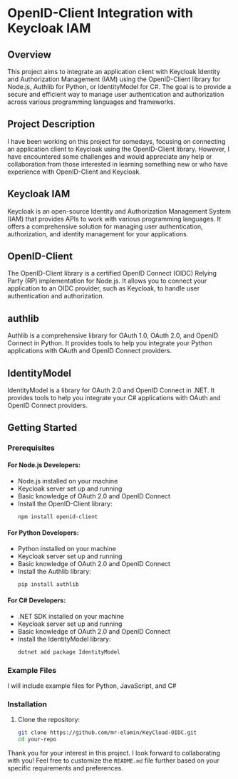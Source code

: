 # OpenID-Client Integration with Keycloak IAM

## Overview

This project aims to integrate an application client with Keycloak Identity and Authorization Management (IAM) using the OpenID-Client library for Node.js, Authlib for Python, or IdentityModel for C#. The goal is to provide a secure and efficient way to manage user authentication and authorization across various programming languages and frameworks.

## Project Description

I have been working on this project for somedays, focusing on connecting an application client to Keycloak using the OpenID-Client library. However, I have encountered some challenges and would appreciate any help or collaboration from those interested in learning something new or who have experience with OpenID-Client and Keycloak.

## Keycloak IAM

Keycloak is an open-source Identity and Authorization Management System (IAM) that provides APIs to work with various programming languages. It offers a comprehensive solution for managing user authentication, authorization, and identity management for your applications.

## OpenID-Client

The OpenID-Client library is a certified OpenID Connect (OIDC) Relying Party (RP) implementation for Node.js. It allows you to connect your application to an OIDC provider, such as Keycloak, to handle user authentication and authorization.

## authlib

Authlib is a comprehensive library for OAuth 1.0, OAuth 2.0, and OpenID Connect in Python. It provides tools to help you integrate your Python applications with OAuth and OpenID Connect providers.

## IdentityModel

IdentityModel is a library for OAuth 2.0 and OpenID Connect in .NET. It provides tools to help you integrate your C# applications with OAuth and OpenID Connect providers.

## Getting Started

### Prerequisites

#### For Node.js Developers:
- Node.js installed on your machine
- Keycloak server set up and running
- Basic knowledge of OAuth 2.0 and OpenID Connect
- Install the OpenID-Client library:
  ```bash
  npm install openid-client
  ```

#### For Python Developers:
- Python installed on your machine
- Keycloak server set up and running
- Basic knowledge of OAuth 2.0 and OpenID Connect
- Install the Authlib library:
  ```bash
  pip install authlib
  ```

#### For C# Developers:
- .NET SDK installed on your machine
- Keycloak server set up and running
- Basic knowledge of OAuth 2.0 and OpenID Connect
- Install the IdentityModel library:
  ```bash
  dotnet add package IdentityModel
  ```

### Example Files

I will include example files for Python, JavaScript, and C#


### Installation

1. Clone the repository:

   ```bash
   git clone https://github.com/mr-elamin/KeyCload-OIDC.git
   cd your-repo

Thank you for your interest in this project. I look forward to collaborating with you!
Feel free to customize the `README.md` file further based on your specific requirements and preferences.
